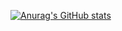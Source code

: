 [![Anurag's GitHub stats](https://github-readme-stats.vercel.app/api?username=compsup&show_icons=true&theme=radical)](https://github.com/anuraghazra/github-readme-stats)
